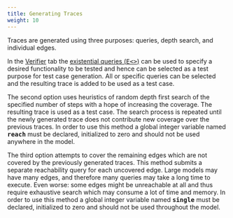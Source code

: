 ```yaml
---
title: Generating Traces
weight: 10
---
```


Traces are generated using three purposes: queries, depth search, and individual edges.

In the [Verifier](/gui-reference/verifier/) tab the [existential queries (<tt>E<></tt>)](/language-reference/requirements-specification/) can be used to specify a desired functionality to be tested and hence can be selected as a test purpose for test case generation. All or specific queries can be selected and the resulting trace is added to be used as a test case.

The second option uses heuristics of random depth first search of the specified number of steps with a hope of increasing the coverage. The resulting trace is used as a test case. The search process is repeated until the newly generated trace does not contribute new coverage over the previous traces. In order to use this method a global integer variable named <tt>__reach__</tt> must be declared, initialized to zero and should not be used anywhere in the model.

The third option attempts to cover the remaining edges which are not covered by the previously generated traces. This method submits a separate reachability query for each uncovered edge. Large models may have many edges, and therefore many queries may take a long time to execute. Even worse: some edges might be unreachable at all and thus require exhaustive search which may consume a lot of time and memory. In order to use this method a global integer variable named <tt>__single__</tt> must be declared, initialized to zero and should not be used throughout the model.